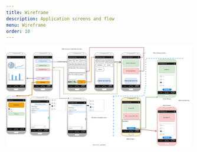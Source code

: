 ```yaml
---
title: Wireframe
description: Application screens and flow
menu: Wireframe
order: 10
---
```


[![Wireframe diagram](image/wireframe.svg)](pdf/wireframe.pdf)